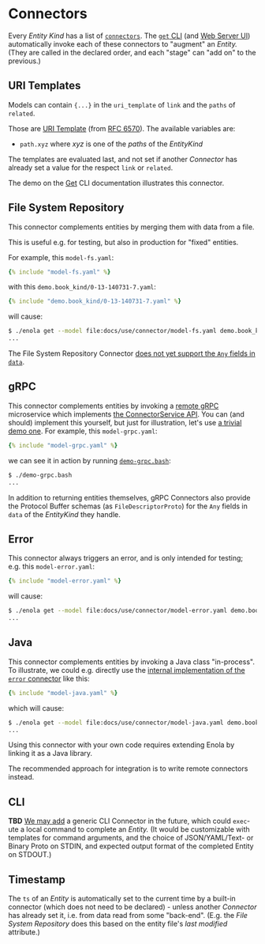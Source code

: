 <!--
    SPDX-License-Identifier: Apache-2.0

    Copyright 2023 The Enola <https://enola.dev> Authors

    Licensed under the Apache License, Version 2.0 (the "License");
    you may not use this file except in compliance with the License.
    You may obtain a copy of the License at

        https://www.apache.org/licenses/LICENSE-2.0

    Unless required by applicable law or agreed to in writing, software
    distributed under the License is distributed on an "AS IS" BASIS,
    WITHOUT WARRANTIES OR CONDITIONS OF ANY KIND, either express or implied.
    See the License for the specific language governing permissions and
    limitations under the License.
-->

# Connectors

Every _Entity Kind_ has a list of
[`connectors`](.././../dev/proto/core#connector). The
[`get` CLI](../get/index.md) (and [Web Server UI](../server/index.md))
automatically invoke each of these connectors to "augment" an _Entity._ (They
are called in the declared order, and each "stage" can "add on" to the
previous.)

<!-- There are different types of such connectors, each explained in one of the following sections. -->

## URI Templates

Models can contain `{...}` in the `uri_template` of `link` and the `paths` of
`related`.

Those are [URI Template](https://en.wikipedia.org/wiki/URI_Template) (from
[RFC 6570](https://datatracker.ietf.org/doc/html/rfc6570)). The available
variables are:

- `path.xyz` where _xyz_ is one of the _paths_ of the _EntityKind_

The templates are evaluated last, and not set if another _Connector_ has already
set a value for the respect `link` or `related`.

The demo on the [Get](../get/index.md) CLI documentation illustrates this connector.

## File System Repository

This connector complements entities by merging them with data from a file.

This is useful e.g. for testing, but also in production for "fixed" entities.

For example, this `model-fs.yaml`:

```yaml
{% include "model-fs.yaml" %}
```

with this `demo.book_kind/0-13-140731-7.yaml`:

```yaml
{% include "demo.book_kind/0-13-140731-7.yaml" %}
```

will cause:

```bash cd .././.././..
$ ./enola get --model file:docs/use/connector/model-fs.yaml demo.book_kind/0-13-140731-7
...
```

The File System Repository Connector [does not yet support the `Any` fields in `data`](https://github.com/enola-dev/enola/issues/238).

## gRPC

This connector complements entities by invoking a [remote gRPC](https://grpc.io) microservice
which implements [the ConnectorService API](.././../dev/proto/core#connectorservice). You can
(and should) implement this yourself, but just for illustration, let's use
[a trivial demo one](https://github.com/enola-dev/enola/blob/main/connectors/demo/src/main/java/dev/enola/demo/DemoConnector.java).
For example, this `model-grpc.yaml`:

```yaml
{% include "model-grpc.yaml" %}
```

we can see it in action by running [`demo-grpc.bash`](demo-grpc.bash):

```bash
$ ./demo-grpc.bash
...
```

In addition to returning entities themselves, gRPC Connectors also provide the Protocol Buffer
schemas (as `FileDescriptorProto`) for the `Any` fields in `data` of the _EntityKind_ they handle.

## Error

This connector always triggers an error, and is only intended for testing; e.g.
this `model-error.yaml`:

```yaml
{% include "model-error.yaml" %}
```

will cause:

```bash $? cd .././.././..
$ ./enola get --model file:docs/use/connector/model-error.yaml demo.book_kind/0-13-140731-7
...
```

## Java

This connector complements entities by invoking a Java class "in-process".
To illustrate, we could e.g. directly use the
[internal implementation of the `error` connector](https://github.com/search?q=repo%3Aenola-dev%2Fenola+ErrorTestAspect.java&type=code)
like this:

```yaml
{% include "model-java.yaml" %}
```

which will cause:

```bash $? cd .././.././..
$ ./enola get --model file:docs/use/connector/model-java.yaml demo.book_kind/0-13-140731-7
...
```

Using this connector with your own code requires extending Enola by linking it
as a Java library.

<!-- Please contact us for consulting services if you are interesting in pursuing this. -->

The recommended approach for integration is to write remote connectors instead.

## CLI

**TBD** [We may add](https://github.com/enola-dev/enola/issues/167) a generic
CLI Connector in the future, which could `exec`-ute a local command to complete
an _Entity._ (It would be customizable with templates for command arguments, and
the choice of JSON/YAML/Text- or Binary Proto on STDIN, and expected output
format of the completed Entity on STDOUT.)

## Timestamp

The `ts` of an _Entity_ is automatically set to the current time by a built-in
connector (which does not need to be declared) - unless another _Connector_ has
already set it, i.e. from data read from some "back-end". (E.g. the _File System
Repository_ does this based on the entity file's _last modified_ attribute.)
